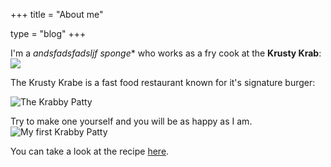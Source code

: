 +++
title = "About me"

type = "blog"
+++

I'm a *andsfadsfadsljf sponge** who works as a fry cook at the **Krusty Krab**:
![](/img/krusty_krab.webp)

The Krusty Krabe is a fast food restaurant known for it's signature burger:

![*The Krabby Patty*](/img/krabby_patty.webp)

Try to make one yourself and you will be as happy as I am.
![My first Krabby Patty](/img/spongebob-krusty-cook.webp)

You can take a look at the recipe [here](/blog/krabby_patty/).